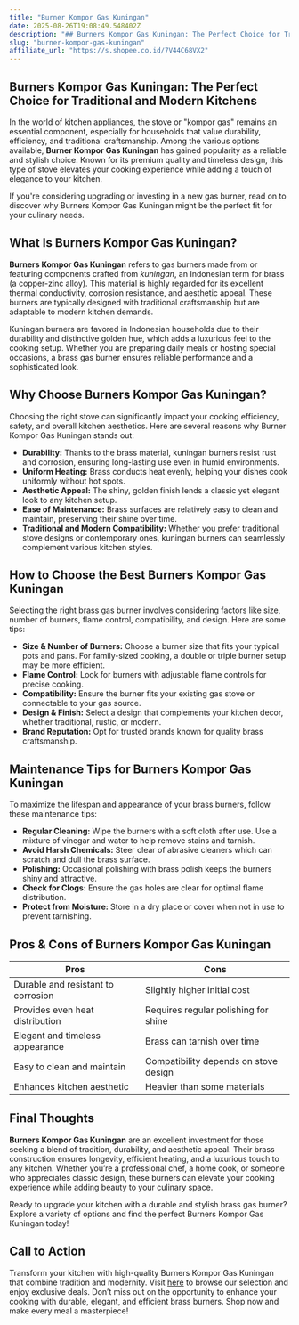 ```yaml
---
title: "Burner Kompor Gas Kuningan"
date: 2025-08-26T19:08:49.548402Z
description: "## Burners Kompor Gas Kuningan: The Perfect Choice for Traditional and Modern Kitchens..."
slug: "burner-kompor-gas-kuningan"
affiliate_url: "https://s.shopee.co.id/7V44C68VX2"
---
```

## Burners Kompor Gas Kuningan: The Perfect Choice for Traditional and Modern Kitchens

In the world of kitchen appliances, the stove or "kompor gas" remains an essential component, especially for households that value durability, efficiency, and traditional craftsmanship. Among the various options available, **Burner Kompor Gas Kuningan** has gained popularity as a reliable and stylish choice. Known for its premium quality and timeless design, this type of stove elevates your cooking experience while adding a touch of elegance to your kitchen.

If you're considering upgrading or investing in a new gas burner, read on to discover why Burners Kompor Gas Kuningan might be the perfect fit for your culinary needs.

## What Is Burners Kompor Gas Kuningan?

**Burners Kompor Gas Kuningan** refers to gas burners made from or featuring components crafted from *kuningan*, an Indonesian term for brass (a copper-zinc alloy). This material is highly regarded for its excellent thermal conductivity, corrosion resistance, and aesthetic appeal. These burners are typically designed with traditional craftsmanship but are adaptable to modern kitchen demands.

Kuningan burners are favored in Indonesian households due to their durability and distinctive golden hue, which adds a luxurious feel to the cooking setup. Whether you are preparing daily meals or hosting special occasions, a brass gas burner ensures reliable performance and a sophisticated look.

## Why Choose Burners Kompor Gas Kuningan?

Choosing the right stove can significantly impact your cooking efficiency, safety, and overall kitchen aesthetics. Here are several reasons why Burner Kompor Gas Kuningan stands out:

- **Durability:** Thanks to the brass material, kuningan burners resist rust and corrosion, ensuring long-lasting use even in humid environments.
- **Uniform Heating:** Brass conducts heat evenly, helping your dishes cook uniformly without hot spots.
- **Aesthetic Appeal:** The shiny, golden finish lends a classic yet elegant look to any kitchen setup.
- **Ease of Maintenance:** Brass surfaces are relatively easy to clean and maintain, preserving their shine over time.
- **Traditional and Modern Compatibility:** Whether you prefer traditional stove designs or contemporary ones, kuningan burners can seamlessly complement various kitchen styles.

## How to Choose the Best Burners Kompor Gas Kuningan

Selecting the right brass gas burner involves considering factors like size, number of burners, flame control, compatibility, and design. Here are some tips:

- **Size & Number of Burners:** Choose a burner size that fits your typical pots and pans. For family-sized cooking, a double or triple burner setup may be more efficient.
- **Flame Control:** Look for burners with adjustable flame controls for precise cooking.
- **Compatibility:** Ensure the burner fits your existing gas stove or connectable to your gas source.
- **Design & Finish:** Select a design that complements your kitchen decor, whether traditional, rustic, or modern.
- **Brand Reputation:** Opt for trusted brands known for quality brass craftsmanship.

## Maintenance Tips for Burners Kompor Gas Kuningan

To maximize the lifespan and appearance of your brass burners, follow these maintenance tips:

- **Regular Cleaning:** Wipe the burners with a soft cloth after use. Use a mixture of vinegar and water to help remove stains and tarnish.
- **Avoid Harsh Chemicals:** Steer clear of abrasive cleaners which can scratch and dull the brass surface.
- **Polishing:** Occasional polishing with brass polish keeps the burners shiny and attractive.
- **Check for Clogs:** Ensure the gas holes are clear for optimal flame distribution.
- **Protect from Moisture:** Store in a dry place or cover when not in use to prevent tarnishing.

## Pros & Cons of Burners Kompor Gas Kuningan

| Pros                                         | Cons                                    |
|----------------------------------------------|-----------------------------------------|
| Durable and resistant to corrosion        | Slightly higher initial cost          |
| Provides even heat distribution             | Requires regular polishing for shine |
| Elegant and timeless appearance            | Brass can tarnish over time         |
| Easy to clean and maintain                   | Compatibility depends on stove design |
| Enhances kitchen aesthetic                  | Heavier than some materials          |

## Final Thoughts

**Burners Kompor Gas Kuningan** are an excellent investment for those seeking a blend of tradition, durability, and aesthetic appeal. Their brass construction ensures longevity, efficient heating, and a luxurious touch to any kitchen. Whether you’re a professional chef, a home cook, or someone who appreciates classic design, these burners can elevate your cooking experience while adding beauty to your culinary space.

Ready to upgrade your kitchen with a durable and stylish brass gas burner? Explore a variety of options and find the perfect Burners Kompor Gas Kuningan today!

## Call to Action

Transform your kitchen with high-quality Burners Kompor Gas Kuningan that combine tradition and modernity. Visit [here](https://s.shopee.co.id/7V44C68VX2) to browse our selection and enjoy exclusive deals. Don’t miss out on the opportunity to enhance your cooking with durable, elegant, and efficient brass burners. Shop now and make every meal a masterpiece!